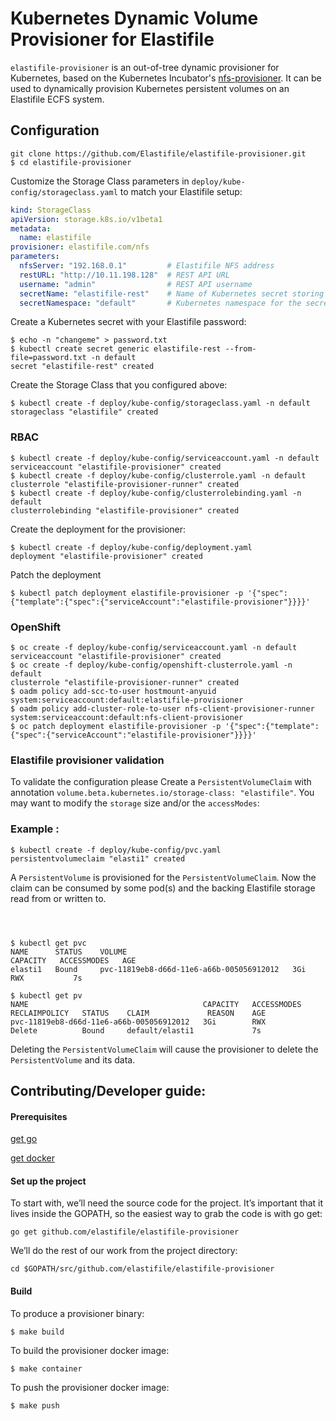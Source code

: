 # Kubernetes Dynamic Volume Provisioner for Elastifile

`elastifile-provisioner` is an out-of-tree dynamic provisioner for Kubernetes, based on the Kubernetes Incubator's [nfs-provisioner](http://github.com/kubernetes-incubator/nfs-provisioner). It can be used to dynamically provision Kubernetes persistent volumes on an Elastifile ECFS system.

## Configuration

```console
git clone https://github.com/Elastifile/elastifile-provisioner.git
$ cd elastifile-provisioner
```

Customize the Storage Class parameters in `deploy/kube-config/storageclass.yaml` to match your Elastifile setup:



```yaml
kind: StorageClass
apiVersion: storage.k8s.io/v1beta1
metadata:
  name: elastifile
provisioner: elastifile.com/nfs
parameters:
  nfsServer: "192.168.0.1"         # Elastifile NFS address
  restURL: "http://10.11.198.128"  # REST API URL
  username: "admin"                # REST API username
  secretName: "elastifile-rest"    # Name of Kubernetes secret storing the REST API password
  secretNamespace: "default"       # Kubernetes namespace for the secret
```
    
Create a Kubernetes secret with your Elastifile password:

```console
$ echo -n "changeme" > password.txt
$ kubectl create secret generic elastifile-rest --from-file=password.txt -n default
secret "elastifile-rest" created
```

Create the Storage Class that you configured above:
```console
$ kubectl create -f deploy/kube-config/storageclass.yaml -n default
storageclass "elastifile" created
```

### RBAC 
```console
$ kubectl create -f deploy/kube-config/serviceaccount.yaml -n default
serviceaccount "elastifile-provisioner" created
$ kubectl create -f deploy/kube-config/clusterrole.yaml -n default
clusterrole "elastifile-provisioner-runner" created
$ kubectl create -f deploy/kube-config/clusterrolebinding.yaml -n default
clusterrolebinding "elastifile-provisioner" created
```

Create the deployment for the provisioner:
```console
$ kubectl create -f deploy/kube-config/deployment.yaml
deployment "elastifile-provisioner" created
```
Patch the deployment 

```console
$ kubectl patch deployment elastifile-provisioner -p '{"spec":{"template":{"spec":{"serviceAccount":"elastifile-provisioner"}}}}'
```

### OpenShift
```console
$ oc create -f deploy/kube-config/serviceaccount.yaml -n default
serviceaccount "elastifile-provisioner" created
$ oc create -f deploy/kube-config/openshift-clusterrole.yaml -n default
clusterrole "elastifile-provisioner-runner" created
$ oadm policy add-scc-to-user hostmount-anyuid system:serviceaccount:default:elastifile-provisioner
$ oadm policy add-cluster-role-to-user nfs-client-provisioner-runner system:serviceaccount:default:nfs-client-provisioner
$ oc patch deployment elastifile-provisioner -p '{"spec":{"template":{"spec":{"serviceAccount":"elastifile-provisioner"}}}}'
```




### Elastifile provisioner validation  
To validate the configuration please Create a `PersistentVolumeClaim` with annotation `volume.beta.kubernetes.io/storage-class: "elastifile"`.
You may want to modify the `storage` size and/or the `accessModes`:

### Example :

```console
$ kubectl create -f deploy/kube-config/pvc.yaml
persistentvolumeclaim "elasti1" created
```

A `PersistentVolume` is provisioned for the `PersistentVolumeClaim`. Now the claim can be consumed by some pod(s) and the backing Elastifile storage read from or written to.
```console



$ kubectl get pvc
NAME      STATUS    VOLUME                                     CAPACITY   ACCESSMODES   AGE
elasti1   Bound     pvc-11819eb8-d66d-11e6-a66b-005056912012   3Gi        RWX           7s

$ kubectl get pv
NAME                                       CAPACITY   ACCESSMODES   RECLAIMPOLICY   STATUS    CLAIM             REASON    AGE
pvc-11819eb8-d66d-11e6-a66b-005056912012   3Gi        RWX           Delete          Bound     default/elasti1             7s
```

Deleting the `PersistentVolumeClaim` will cause the provisioner to delete the `PersistentVolume` and its data.

## Contributing/Developer guide:
#### Prerequisites
[get go](https://golang.org/doc/install)

[get docker](https://docs.docker.com/engine/installation/)

#### Set up the project
To start with, we’ll need the source code for the project. It’s important that it lives inside the GOPATH, so the easiest way to grab the code is with go get: 
```console
go get github.com/elastifile/elastifile-provisioner
```
We’ll do the rest of our work from the project directory:
```console
cd $GOPATH/src/github.com/elastifile/elastifile-provisioner
```

#### Build
To produce a provisioner binary:
```console
$ make build
```
To build the provisioner docker image:
```console
$ make container
```
To push the provisioner docker image:
```console
$ make push
```
